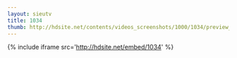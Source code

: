 ```yaml
---
layout: sieutv
title: 1034
thumb: http://hdsite.net/contents/videos_screenshots/1000/1034/preview_360p.mp4.jpg
---
```

{% include iframe src='http://hdsite.net/embed/1034' %}
 
